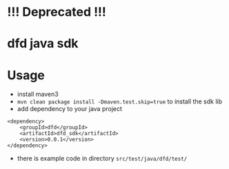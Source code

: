 # !!! Deprecated !!!

dfd java sdk
============

# Usage

* install maven3
* `mvn clean package install -Dmaven.test.skip=true` to install the sdk lib
* add dependency to your java project

```
<dependency>
    <groupId>dfd</groupId>
    <artifactId>dfd_sdk</artifactId>
    <version>0.0.1</version>
</dependency>
```
* there is example code in directory `src/test/java/dfd/test/`
